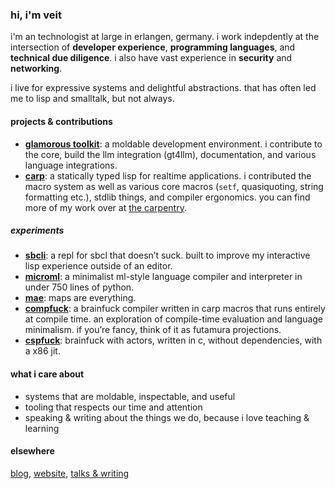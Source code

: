 ### hi, i'm veit

i'm an technologist at large in erlangen, germany.
i work indepdently at the intersection of **developer experience**, **programming languages**, and **technical due diligence**.
i also have vast experience in **security** and **networking**.

i live for expressive systems and delightful abstractions. that has often led
me to lisp and smalltalk, but not always.

#### projects & contributions

- [**glamorous toolkit**](https://github.com/feenkcom/gtoolkit): a moldable development environment.
  i contribute to the core, build the llm integration (gt4llm), documentation, and various language integrations.
- [**carp**](https://github.com/carp-lang/Carp): a statically typed lisp for realtime applications.
  i contributed the macro system as well as various core macros (`setf`, quasiquoting, string formatting etc.), stdlib things, and compiler ergonomics.
  you can find more of my work over at [the carpentry](https://github.com/carpentry-org).

##### experiments

- [**sbcli**](https://github.com/hellerve/sbcli): a repl for sbcl that doesn’t suck. built to improve my interactive lisp experience outside of an editor.
- [**microml**](https://github.com/hellerve/microml): a minimalist ml-style language compiler and interpreter in under 750 lines of python.
- [**mae**](https://github.com/hellerve/mae): maps are everything.
- [**compfuck**](https://github.com/hellerve/compfuck): a brainfuck compiler written in carp macros that runs entirely at compile time.
  an exploration of compile-time evaluation and language minimalism. if you’re fancy, think of it as futamura projections.
- [**cspfuck**](https://github.com/hellerve/cspfuck): brainfuck with actors, written in c, without dependencies, with a x86 jit.

#### what i care about

- systems that are moldable, inspectable, and useful
- tooling that respects our time and attention
- speaking & writing about the things we do, because i love teaching & learning

#### elsewhere

[blog](https://blog.veitheller.de), [website](https://veitheller.de), [talks & writing](https://veitheller.de/talks.html)
